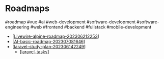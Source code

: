 # Roadmaps
#roadmap #vue #ai #web-development #software-development #software-engineering #web #frontend #backend #fullstack #mobile-development

- [[Livewire-alpine-roadmap-202306212253]]
- [[AI-basic-roadmap-202307081646]]
- [[laravel-study-plan-202306142249]]
  - [[laravel-tasks]]


[//begin]: # "Autogenerated link references for markdown compatibility"
[Livewire-alpine-roadmap-202306212253]: roadmaps/Livewire-alpine-roadmap-202306212253 "Livewire-alpine-roadmap"
[AI-basic-roadmap-202307081646]: roadmaps/AI-basic-roadmap-202307081646 "AI-basic-roadmap"
[laravel-study-plan-202306142249]: roadmaps/laravel-study-plan-202306142249 "laravel-study-plan"
[laravel-tasks]: Laravel/laravel-tasks "Laravel Tasks"
[//end]: # "Autogenerated link references"